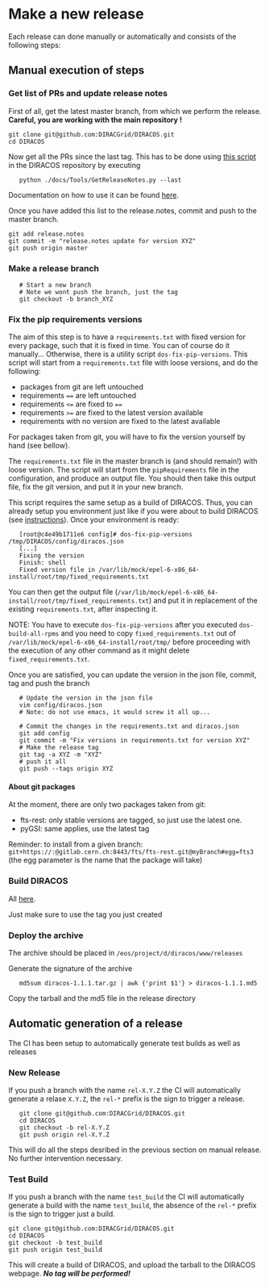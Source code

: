 # Make a new release
Each release can done manually or automatically and consists of the following steps:

## Manual execution of steps
### Get list of PRs and update release notes
First of all, get the latest master branch, from which we perform the release. **Careful, you are working with the main repository !**

```
git clone git@github.com:DIRACGrid/DIRACOS.git
cd DIRACOS
```

Now get all the PRs since the last tag. This has to be done using [this script](https://github.com/DIRACGrid/DIRACOS/blob/master/docs/Tools/GetReleaseNotes.py) in the DIRACOS repository by executing
```
   python ./docs/Tools/GetReleaseNotes.py --last
```
Documentation on how to use it can be found [here](https://dirac.readthedocs.io/en/latest/DeveloperGuide/DevelopmentModel/ReleaseProcedure/index.html?highlight=GetReleaseNotes#release-notes).

Once you have added this list to the release.notes, commit and push to the master branch.

```
git add release.notes
git commit -m "release.notes update for version XYZ"
git push origin master
```

### Make a release branch

```
   # Start a new branch
   # Note we wont push the branch, just the tag
   git checkout -b branch_XYZ
```

### Fix the pip requirements versions

The aim of this step is to have a `requirements.txt` with fixed version for every package, such that it is fixed in time. You can of course do it manually...
Otherwise, there is a utility script `dos-fix-pip-versions`. This script will start from a `requirements.txt` file with loose versions, and do the following:

* packages from git are left untouched
* requirements `==` are left untouched
* requirements `<=` are fixed to `==`
* requirements `>=` are fixed to the latest version available
* requirements with no version are fixed to the latest available


For packages taken from git, you will have to fix the version yourself by hand (see bellow).

The `requirements.txt` file in the master branch is (and should remain!) with loose version. The script will start from the `pipRequirements` file in the configuration, and produce an output file. You should then take this output file, fix the git version, and put it in your new branch.


This script requires the same setup as a build of DIRACOS. Thus, you can already setup you environment just like if you were about to build DIRACOS (see [instructions](30_generatingDIRACOS.md)). Once your environment is ready:

```
   [root@c4e49b1711e6 config]# dos-fix-pip-versions /tmp/DIRACOS/config/diracos.json
   [...]
   Fixing the version
   Finish: shell
   Fixed version file in /var/lib/mock/epel-6-x86_64-install/root/tmp/fixed_requirements.txt
```

You can then get the output file (`/var/lib/mock/epel-6-x86_64-install/root/tmp/fixed_requirements.txt`) and put it in replacement of the existing `requirements.txt`, after inspecting it.

NOTE:  You have to execute `dos-fix-pip-versions` after you executed  `dos-build-all-rpms` and you need to copy `fixed_requirements.txt` out of  `/var/lib/mock/epel-6-x86_64-install/root/tmp/` before proceeding with the execution of any other command as it might delete `fixed_requirements.txt`.

Once you are satisfied, you can update the version in the json file, commit, tag and push the branch

```
   # Update the version in the json file
   vim config/diracos.json
   # Note: do not use emacs, it would screw it all up...

   # Commit the changes in the requirements.txt and diracos.json
   git add config
   git commit -m "Fix versions in requirements.txt for version XYZ"
   # Make the release tag
   git tag -a XYZ -m "XYZ"
   # push it all
   git push --tags origin XYZ
```

#### About git packages

At the moment, there are only two packages taken from git:

* fts-rest: only stable versions are tagged, so just use the latest one.
* pyGSI: same applies, use the latest tag

Reminder: to install from a given branch: `git+https://:@gitlab.cern.ch:8443/fts/fts-rest.git@myBranch#egg=fts3` (the egg parameter is the name that the package will take)


### Build DIRACOS

All [here](30_generatingDIRACOS.md).

Just make sure to use the tag you just created

### Deploy the archive

The archive should be placed in `/eos/project/d/diracos/www/releases`

Generate the signature of the archive

```
   md5sum diracos-1.1.1.tar.gz | awk {'print $1'} > diracos-1.1.1.md5
```

Copy the tarball and the md5 file in the release directory

## Automatic generation of a release
The CI has been setup to automatically generate test builds as well as releases
### New Release
If you push a branch with the name `rel-X.Y.Z` the CI will automatically generate a relase `X.Y.Z`, the `rel-*` prefix is the sign to trigger a release.
```
   git clone git@github.com:DIRACGrid/DIRACOS.git
   cd DIRACOS
   git checkout -b rel-X.Y.Z
   git push origin rel-X.Y.Z

```
This will do all the steps desribed in the previous section on manual release. No further intervention necessary.
### Test Build
If you push a branch with the name `test_build` the CI will automatically generate a build with the name  `test_build`, the absence of the `rel-*` prefix is the sign to trigger just a build.
```
git clone git@github.com:DIRACGrid/DIRACOS.git
cd DIRACOS
git checkout -b test_build
git push origin test_build

```
This will create a build of DIRACOS, and upload the tarball to the DIRACOS webpage. ***No tag will be performed!***
